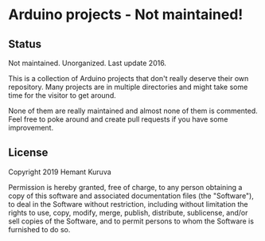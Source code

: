 # Arduino projects - Not maintained!

## Status
Not maintained. Unorganized. Last update 2016.

This is a collection of Arduino projects that don't really deserve their own repository. Many projects are in multiple directories and might take some time for the visitor to get around.

None of them are really maintained and almost none of them is commented. Feel free to poke around and create pull requests if you have some improvement.

## License
Copyright 2019 Hemant Kuruva

Permission is hereby granted, free of charge, to any person obtaining a copy of this software and associated documentation files (the "Software"), to deal in the Software without restriction, including without limitation the rights to use, copy, modify, merge, publish, distribute, sublicense, and/or sell copies of the Software, and to permit persons to whom the Software is furnished to do so.
